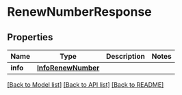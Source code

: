 # RenewNumberResponse


## Properties
Name | Type | Description | Notes
------------ | ------------- | ------------- | -------------
**info** | [**InfoRenewNumber**](InfoRenewNumber.md) |  | 

[[Back to Model list]](../../README.md#models) [[Back to API list]](../../README.md#available-methods) [[Back to README]](../../README.md)


